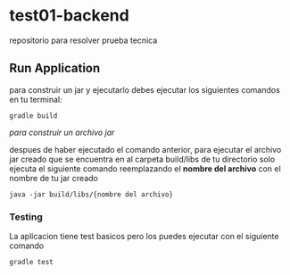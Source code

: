 # test01-backend

repositorio para resolver prueba tecnica

## Run Application

para construir un jar y ejecutarlo debes ejecutar los siguientes comandos en tu terminal:

```shell
gradle build
```

_para construir un archivo jar_

despues de haber ejecutado el comando anterior, para ejecutar el archivo jar creado que se encuentra
en al carpeta build/libs de tu directorio solo ejecuta el siguiente comando reemplazando el **nombre
del archivo** con el nombre de tu jar creado

```shell
java -jar build/libs/{nombre del archivo}
```

### Testing

La aplicacion tiene test basicos pero los puedes ejecutar con el siguiente comando

```shell
gradle test
```


